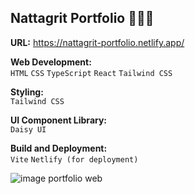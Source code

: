 ## Nattagrit Portfolio 👨🏻‍💻

**URL:** https://nattagrit-portfolio.netlify.app/

**Web Development:**\
`HTML` `CSS` `TypeScript` `React` `Tailwind CSS`
  
**Styling:**\
`Tailwind CSS`
  
**UI Component Library:**\
`Daisy UI`
  
**Build and Deployment:**\
`Vite` `Netlify (for deployment)`

![image portfolio web](https://github.com/Basicbay/Portfolio-React/assets/151770227/1ba43bc1-0712-418c-ab57-e8daff54fa56)



